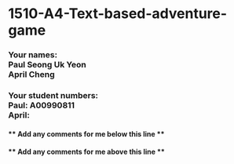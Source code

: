 # 1510-A4-Text-based-adventure-game

### Your names: <br>Paul Seong Uk Yeon <br> April Cheng

### Your student numbers: <br> Paul: A00990811 <br> April: 

#### ** Add any comments for me below this line **

#### ** Add any comments for me above this line **
